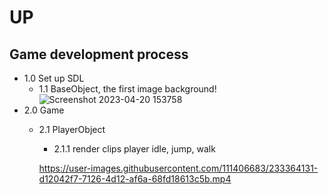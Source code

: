 # **UP**
## **Game development process**
* 1.0 Set up SDL
    - 1.1 BaseObject, the first image background!       
        ![Screenshot 2023-04-20 153758](https://user-images.githubusercontent.com/111406683/233310288-33e9b890-aac7-4ad5-9df4-a3d8eaa15ba1.png)
* 2.0 Game
    - 2.1 PlayerObject
        - 2.1.1 render clips player idle, jump, walk
        
        https://user-images.githubusercontent.com/111406683/233364131-d12042f7-7126-4d12-af6a-68fd18613c5b.mp4

